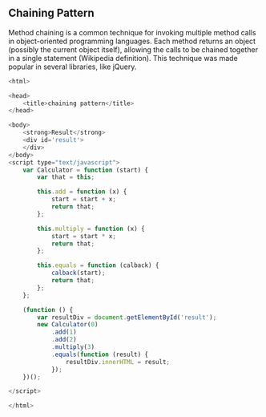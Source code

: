 ## Chaining Pattern

Method chaining is a common technique for invoking multiple method calls in object-oriented programming languages. Each method returns an object (possibly the current object itself), allowing the calls to be chained together in a single statement (Wikipedia definition). This technique was made popular in several libraries, like jQuery.

``` js
<html>

<head>
    <title>chaining pattern</title>
</head>

<body>
    <strong>Result</strong>
    <div id='result'>
    </div>
</body>
<script type="text/javascript">
    var Calculator = function (start) {
        var that = this;

        this.add = function (x) {
            start = start + x;
            return that;
        };

        this.multiply = function (x) {
            start = start * x;
            return that;
        };

        this.equals = function (calback) {
            calback(start);
            return that;
        };
    };

    (function () {
        var resultDiv = document.getElementById('result');
        new Calculator(0)
            .add(1)
            .add(2)
            .multiply(3)
            .equals(function (result) {
                resultDiv.innerHTML = result;
            });
    })();

</script>

</html>
```